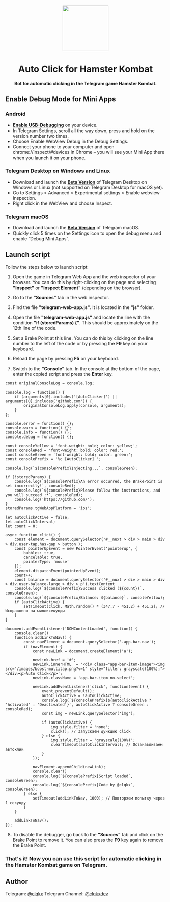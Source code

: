 <br>

<div align="center">

[<img src="./resources/hamster-logo.png" width="144"/>](https://t.me/hamster_kombat_bot)

  <h1 align="center">Auto Click for Hamster Kombat</h1>
  
  <p align="center">
    <strong>Bot for automatic clicking in the Telegram game Hamster Kombat.</strong>
  </p>

</div>

## Enable Debug Mode for Mini Apps

### Android
- **[Enable USB-Debugging](https://developer.chrome.com/docs/devtools/remote-debugging/)** on your device.
- In Telegram Settings, scroll all the way down, press and hold on the version number two times.
- Choose Enable WebView Debug in the Debug Settings.
- Connect your phone to your computer and open chrome://inspect/#devices in Chrome – you will see your Mini App there when you launch it on your phone.

### Telegram Desktop on Windows and Linux
- Download and launch the **[Beta Version](https://desktop.telegram.org/changelog#beta-version)** of Telegram Desktop on Windows or Linux (not supported on Telegram Desktop for macOS yet).
- Go to Settings > Advanced > Experimental settings > Enable webview inspection.
- Right click in the WebView and choose Inspect.

### Telegram macOS
- Download and launch the **[Beta Version](https://telegram.org/dl/macos/beta)** of Telegram macOS.
- Quickly click 5 times on the Settings icon to open the debug menu and enable “Debug Mini Apps”.

## Launch script

Follow the steps below to launch script:

1. Open the game in Telegram Web App and the web inspector of your browser. You can do this by right-clicking on the page and selecting **"Inspect"** or **"Inspect Element"** (depending on the browser).

2. Go to the **"Sources"** tab in the web inspector.

3. Find the file **"telegram-web-app.js"**. It is located in the **"js"** folder.

4. Open the file **"telegram-web-app.js"** and locate the line with the condition **"if (storedParams) {"**. This should be approximately on the 12th line of the code.

5. Set a Brake Point at this line. You can do this by clicking on the line number to the left of the code or by pressing the **F9** key on your keyboard.

6. Reload the page by pressing **F5** on your keyboard.

7. Switch to the **"Console"** tab. In the console at the bottom of the page, enter the copied script and press the **Enter** key.

```
const originalConsoleLog = console.log;

console.log = function() {
    if (arguments[0].includes('[AutoClicker]') || arguments[0].includes('github.com')) {
        originalConsoleLog.apply(console, arguments);
    }
};

console.error = function() {};
console.warn = function() {};
console.info = function() {};
console.debug = function() {};

const consoleYellow = 'font-weight: bold; color: yellow;';
const consoleRed = 'font-weight: bold; color: red;';
const consoleGreen = 'font-weight: bold; color: green;';
const consolePrefix = '%c [AutoClicker] ';

console.log(`${consolePrefix}Injecting...`, consoleGreen);

if (!storedParams) {
    console.log(`${consolePrefix}An error occurred, the BrakePoint is set incorrectly!`, consoleRed);
    console.log(`${consolePrefix}Please follow the instructions, and you will succeed :*`, consoleRed);
    console.log('https://github.com/');
}
storedParams.tgWebAppPlatform = 'ios';

let autoClickActive = false;
let autoClickInterval;
let count = 0;

async function click() {
    const element = document.querySelector('#__nuxt > div > main > div > div.user-tap.has-gap > button');
    const pointerUpEvent = new PointerEvent('pointerup', {
        bubbles: true,
        cancelable: true,
        pointerType: 'mouse'
    });
    element.dispatchEvent(pointerUpEvent);
    count++;
    const balance = document.querySelector('#__nuxt > div > main > div > div.user-balance-large > div > p').textContent
    console.log(`${consolePrefix}Success clicked (${count})`, consoleGreen);
    console.log(`${consolePrefix}Balance: ${balance}`, consoleYellow);
    if (autoClickActive) {
        setTimeout(click, Math.random() * (347.7 - 451.2) + 451.2); // Исправлено на миллисекунды
    }
}

document.addEventListener('DOMContentLoaded', function() {
    console.clear()
    function addLinkToNav() {
        const navElement = document.querySelector('.app-bar-nav');
        if (navElement) {
            const newLink = document.createElement('a');
            
            newLink.href = '#';
            newLink.innerHTML  = '<div class="app-bar-item-image"><img src="/images/boost-multitap.png?v=1" style="filter: grayscale(100%);"></div><p>Auto Click</p>';
            newLink.className = 'app-bar-item no-select';
            
            newLink.addEventListener('click', function(event) {
                event.preventDefault();
                autoClickActive = !autoClickActive;
                console.log(`${consolePrefix}${autoClickActive ? 'Activated' : 'Deactivated'}`, autoClickActive ? consoleGreen : consoleRed);
                const img = newLink.querySelector('img');
                
                if (autoClickActive) {
                    img.style.filter = 'none';
                    click(); // Запускаем функцию click
                } else {
                    img.style.filter = 'grayscale(100%)';
                    clearTimeout(autoClickInterval); // Останавливаем автоклик
                }
            });
            
            navElement.appendChild(newLink);
            console.clear()
            console.log(`${consolePrefix}Script loaded`, consoleGreen);
            console.log(`${consolePrefix}Code by @clqkx`, consoleGreen);
        } else {
            setTimeout(addLinkToNav, 1000); // Повторяем попытку через 1 секунду
        }
    }

    addLinkToNav();
});
```

8. To disable the debugger, go back to the **"Sources"** tab and click on the Brake Point to remove it. You can also press the **F9** key again to remove the Brake Point.

### That's it! Now you can use this script for automatic clicking in the Hamster Kombat game on Telegram.

## Author

Telegram: [@clqkx](https://t.me/clqkx)
Telegram Channel: [@clqkxdev](https://t.me/clqkxdev)
